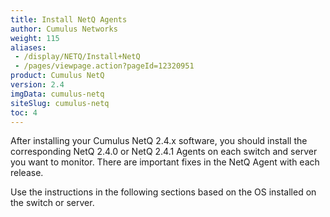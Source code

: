 ```yaml
---
title: Install NetQ Agents
author: Cumulus Networks
weight: 115
aliases:
 - /display/NETQ/Install+NetQ
 - /pages/viewpage.action?pageId=12320951
product: Cumulus NetQ
version: 2.4
imgData: cumulus-netq
siteSlug: cumulus-netq
toc: 4
---
```

After installing your Cumulus NetQ 2.4.x software, you should install the corresponding NetQ 2.4.0 or NetQ 2.4.1 Agents on each switch and server you want to monitor. There are important fixes in the NetQ Agent with each release.

Use the instructions in the following sections based on the OS installed on the switch or server.
